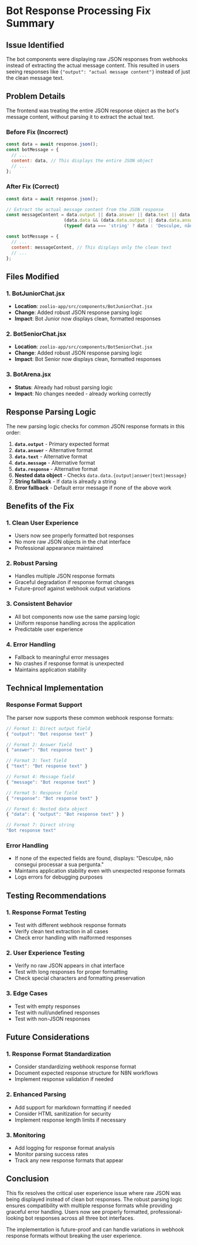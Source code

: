 # Bot Response Processing Fix Summary

## Issue Identified
The bot components were displaying raw JSON responses from webhooks instead of extracting the actual message content. This resulted in users seeing responses like `{"output": "actual message content"}` instead of just the clean message text.

## Problem Details
The frontend was treating the entire JSON response object as the bot's message content, without parsing it to extract the actual text.

### Before Fix (Incorrect)
```javascript
const data = await response.json();
const botMessage = {
  // ...
  content: data, // This displays the entire JSON object
  // ...
};
```

### After Fix (Correct)
```javascript
const data = await response.json();

// Extract the actual message content from the JSON response
const messageContent = data.output || data.answer || data.text || data.message || data.response ||
                      (data.data && (data.data.output || data.data.answer || data.data.text || data.data.message)) ||
                      (typeof data === 'string' ? data : 'Desculpe, não consegui processar a sua pergunta.');

const botMessage = {
  // ...
  content: messageContent, // This displays only the clean text
  // ...
};
```

## Files Modified

### 1. BotJuniorChat.jsx
- **Location**: `zoolio-app/src/components/BotJuniorChat.jsx`
- **Change**: Added robust JSON response parsing logic
- **Impact**: Bot Junior now displays clean, formatted responses

### 2. BotSeniorChat.jsx
- **Location**: `zoolio-app/src/components/BotSeniorChat.jsx`
- **Change**: Added robust JSON response parsing logic
- **Impact**: Bot Senior now displays clean, formatted responses

### 3. BotArena.jsx
- **Status**: Already had robust parsing logic
- **Impact**: No changes needed - already working correctly

## Response Parsing Logic

The new parsing logic checks for common JSON response formats in this order:

1. **`data.output`** - Primary expected format
2. **`data.answer`** - Alternative format
3. **`data.text`** - Alternative format
4. **`data.message`** - Alternative format
5. **`data.response`** - Alternative format
6. **Nested data object** - Checks `data.data.{output|answer|text|message}`
7. **String fallback** - If data is already a string
8. **Error fallback** - Default error message if none of the above work

## Benefits of the Fix

### 1. Clean User Experience
- Users now see properly formatted bot responses
- No more raw JSON objects in the chat interface
- Professional appearance maintained

### 2. Robust Parsing
- Handles multiple JSON response formats
- Graceful degradation if response format changes
- Future-proof against webhook output variations

### 3. Consistent Behavior
- All bot components now use the same parsing logic
- Uniform response handling across the application
- Predictable user experience

### 4. Error Handling
- Fallback to meaningful error messages
- No crashes if response format is unexpected
- Maintains application stability

## Technical Implementation

### Response Format Support
The parser now supports these common webhook response formats:

```javascript
// Format 1: Direct output field
{ "output": "Bot response text" }

// Format 2: Answer field
{ "answer": "Bot response text" }

// Format 3: Text field
{ "text": "Bot response text" }

// Format 4: Message field
{ "message": "Bot response text" }

// Format 5: Response field
{ "response": "Bot response text" }

// Format 6: Nested data object
{ "data": { "output": "Bot response text" } }

// Format 7: Direct string
"Bot response text"
```

### Error Handling
- If none of the expected fields are found, displays: "Desculpe, não consegui processar a sua pergunta."
- Maintains application stability even with unexpected response formats
- Logs errors for debugging purposes

## Testing Recommendations

### 1. Response Format Testing
- Test with different webhook response formats
- Verify clean text extraction in all cases
- Check error handling with malformed responses

### 2. User Experience Testing
- Verify no raw JSON appears in chat interface
- Test with long responses for proper formatting
- Check special characters and formatting preservation

### 3. Edge Cases
- Test with empty responses
- Test with null/undefined responses
- Test with non-JSON responses

## Future Considerations

### 1. Response Format Standardization
- Consider standardizing webhook response format
- Document expected response structure for N8N workflows
- Implement response validation if needed

### 2. Enhanced Parsing
- Add support for markdown formatting if needed
- Consider HTML sanitization for security
- Implement response length limits if necessary

### 3. Monitoring
- Add logging for response format analysis
- Monitor parsing success rates
- Track any new response formats that appear

## Conclusion

This fix resolves the critical user experience issue where raw JSON was being displayed instead of clean bot responses. The robust parsing logic ensures compatibility with multiple response formats while providing graceful error handling. Users now see properly formatted, professional-looking bot responses across all three bot interfaces.

The implementation is future-proof and can handle variations in webhook response formats without breaking the user experience.
